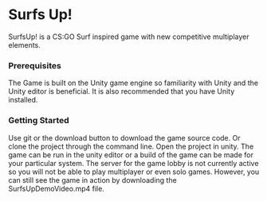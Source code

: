 # Surfs Up!
SurfsUp! is a CS:GO Surf inspired game with new competitive multiplayer elements. 

### Prerequisites
The Game is built on the Unity game engine so familiarity with Unity and the Unity editor is beneficial. It is also recommended that you have Unity installed. 

### Getting Started 
Use git or the download button to download the game source code. Or clone the project through the command line. 
Open the project in unity. The game can be run in the unity editor or a build of the game can be made for your particular system. 
The server for the game lobby is not currently active so you will not be able to play multiplayer or even solo games. However, you can still see the game in action by downloading the SurfsUpDemoVideo.mp4 file.
